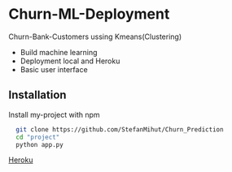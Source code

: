 # Churn-ML-Deployment

Churn-Bank-Customers ussing Kmeans(Clustering)

* Build machine learning 
* Deployment local and Heroku
* Basic user interface


## Installation

Install my-project with npm

```bash
  git clone https://github.com/StefanMihut/Churn_Prediction
  cd "project"
  python app.py
```

[Heroku](https://churnbecodestefan.herokuapp.com/) 